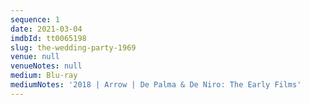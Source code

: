 ```yaml
---
sequence: 1
date: 2021-03-04
imdbId: tt0065198
slug: the-wedding-party-1969
venue: null
venueNotes: null
medium: Blu-ray
mediumNotes: '2018 | Arrow | De Palma & De Niro: The Early Films'
---
```


